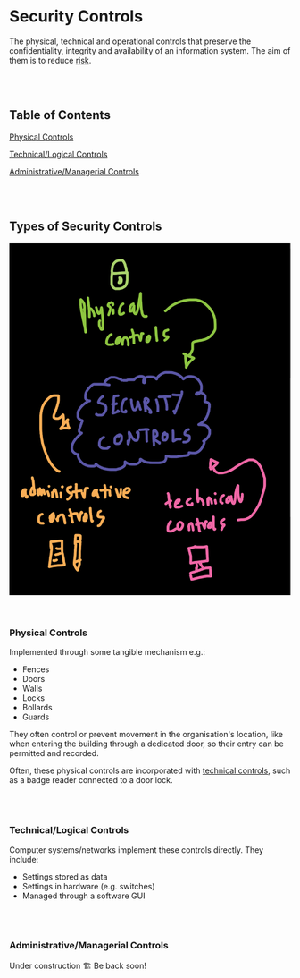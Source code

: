 # **Security Controls**

The physical, technical and operational controls that preserve the confidentiality, integrity and availability of an information system. The aim of them is to reduce [risk](https://github.com/milliedavidson/StudyNotes/blob/main/RiskManagement.md).

<br>
<br>

## **Table of Contents**

[Physical Controls](#physical-controls)

[Technical/Logical Controls](#technicallogical-controls)

[Administrative/Managerial Controls](#administrativemanagerial-controls)

<br>
<br>

## **Types of Security Controls**

![Alt text](Screenshots/Security%20Controls.png)

<br>

### **Physical Controls**

Implemented through some tangible mechanism e.g.:

- Fences
- Doors
- Walls
- Locks
- Bollards
- Guards

They often control or prevent movement in the organisation's location, like when entering the building through a dedicated door, so their entry can be permitted and recorded.  

Often, these physical controls are incorporated with [technical controls](#technicallogical-controls), such as a badge reader connected to a door lock. 

<br>
<br>

### **Technical/Logical Controls**
Computer systems/networks implement these controls directly. They include:

- Settings stored as data
- Settings in hardware (e.g. switches)
- Managed through a software GUI

<br>
<br>

### **Administrative/Managerial Controls**
Under construction 🏗️
Be back soon!


